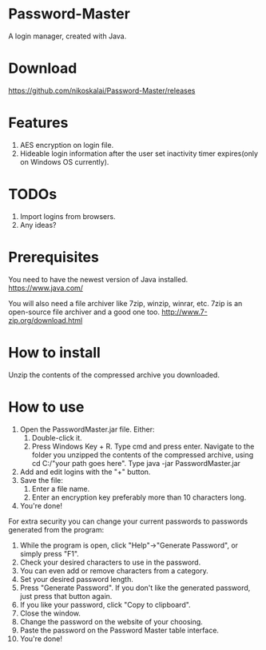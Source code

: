 # Password-Master

A login manager, created with Java.

# Download
https://github.com/nikoskalai/Password-Master/releases

# Features
1) AES encryption on login file.
2) Hideable login information after the user set inactivity timer expires(only on Windows OS currently).

# TODOs
1) Import logins from browsers.
2) Any ideas?

# Prerequisites
You need to have the newest version of Java installed.
https://www.java.com/

You will also need a file archiver like 7zip, winzip, winrar, etc.
7zip is an open-source file archiver and a good one too.
http://www.7-zip.org/download.html

# How to install

Unzip the contents of the compressed archive you downloaded.
 
# How to use
1) Open the PasswordMaster.jar file. Either:
   1) Double-click it.
   2) Press Windows Key + R.
      Type cmd and press enter.
      Navigate to the folder you unzipped the contents of the compressed archive, using cd C:/"your path goes here".
      Type java -jar PasswordMaster.jar
2) Add and edit logins with the "+" button.
3) Save the file:
   1) Enter a file name.
   2) Enter an encryption key preferably more than 10 characters long.
4) You're done!

For extra security you can change your current passwords to passwords generated from the program:
1) While the program is open, click "Help"->"Generate Password", or simply press "F1".
2) Check your desired characters to use in the password.
3) You can even add or remove characters from a category.
4) Set your desired password length.
5) Press "Generate Password". If you don't like the generated password, just press that button again.
6) If you like your password, click "Copy to clipboard".
7) Close the window.
8) Change the password on the website of your choosing.
9) Paste the password on the Password Master table interface.
10) You're done!   

